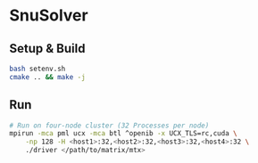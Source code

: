 # SnuSolver

## Setup & Build
```bash
bash setenv.sh
cmake .. && make -j
```

## Run
```bash
# Run on four-node cluster (32 Processes per node)
mpirun -mca pml ucx -mca btl ^openib -x UCX_TLS=rc,cuda \
    -np 128 -H <host1>:32,<host2>:32,<host3>:32,<host4>:32 \
    ./driver </path/to/matrix/mtx>
```